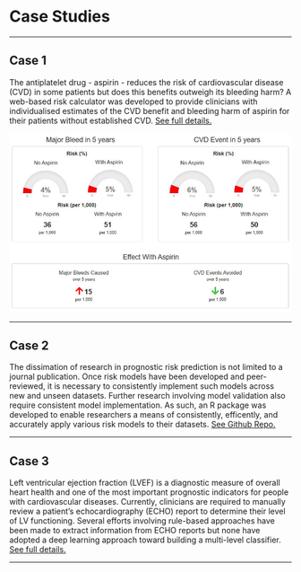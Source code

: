 # Case Studies

---
## Case 1
The antiplatelet drug - aspirin - reduces the risk of cardiovascular disease (CVD) in some patients but does this benefits outweigh its bleeding harm? A web-based risk calculator was developed to provide clinicians with individualised estimates of the CVD benefit and bleeding harm of aspirin for their patients without established CVD. [See full details.](/pages/case1_aspirin)

<img src="images/Case1.jpg?raw=true"/>

---
## Case 2
The dissimation of research in prognostic risk prediction is not limited to a journal publication. Once risk models have been developed and peer-reviewed, it is necessary to consistently implement such models across new and unseen datasets. Further research involving model validation also require consistent model implementation. As such, an R package was developed to enable researchers a means of consistently, efficently, and accurately apply various risk models to their datasets. [See Github Repo.](/https://github.com/billy-nz/PredictRiskScores/)


---
## Case 3
Left ventricular ejection fraction (LVEF) is a diagnostic measure of overall heart health and one of the most important prognostic indicators for people with cardiovascular diseases. Currently, clinicians are required to manually review a patient’s echocardiography (ECHO) report to determine their level of LV functioning. Several efforts involving rule-based approaches have been made to extract information from ECHO reports but none have adopted a deep learning approach toward building a multi-level classifier. [See full details.](/pages/case3_nlp)

---
